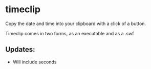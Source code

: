 # timeclip
Copy the date and time into your clipboard with a click of a button.

Timeclip comes in two forms, as an executable and as a .swf

## Updates:
- Will include seconds
